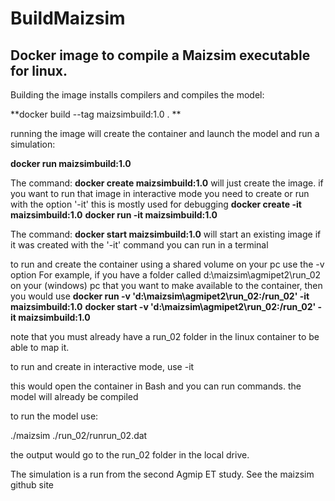 # BuildMaizsim
## Docker image to compile a Maizsim executable for linux.
Building the image installs compilers and  compiles the model:

**docker build --tag maizsimbuild:1.0 . **

running the image will create the container and launch the model and run a simulation:

**docker run maizsimbuild:1.0**

The command:
**docker create maizsimbuild:1.0**
will just create the image.
if you want to run that image in interactive mode you need to create or run with the option '-it'
this is mostly used for debugging
**docker create -it maizsimbuild:1.0**
**docker run -it maizsimbuild:1.0**

The command:
**docker start maizsimbuild:1.0**
will start an existing image 
if it was created with the '-it' command you can run in a terminal

to run and create the container using a shared volume on your pc use the -v option
For example, if you have a folder called d:\maizsim\agmipet2\run_02 on your (windows) pc that you want to make available to the 
container, then you would use
**docker run -v  'd:\maizsim\agmipet2\run_02:/run_02' -it maizsimbuild:1.0**
**docker start -v  'd:\maizsim\agmipet2\run_02:/run_02' -it maizsimbuild:1.0**

note that you must already have a run_02 folder in the linux container to be able to map it.


to run and create in interactive mode, use -it

this would open the container in Bash and you can run commands. the model will already be compiled

to run the model use:

 ./maizsim ./run_02/runrun_02.dat

the output would go to  the run_02 folder in the local drive.

The simulation is a run from the second Agmip  ET study. See the maizsim github site

